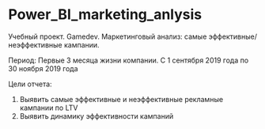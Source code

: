 # Power_BI_marketing_anlysis
Учебный проект. Gamedev. Маркетинговый анализ: самые эффективные/неэффективные кампании.

Период:
Первые 3 месяца жизни компании. С 1 сентября 2019 года по 30 ноября 2019 года

Цели отчета:
1) Выявить самые эффективные и неэффективные рекламные кампании по LTV
2) Выявить динамику эффективности кампаний
